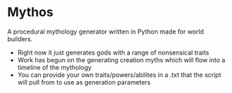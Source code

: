 # Mythos
A procedural mythology generator written in Python made for world builders.  

- Right now it just generates gods with a range of nonsensical traits 
- Work has begun on the generating creation myths which will flow into a timeline of the mythology
- You can provide your own traits/powers/abilites in a .txt that the script will pull from to use as generation parameters

